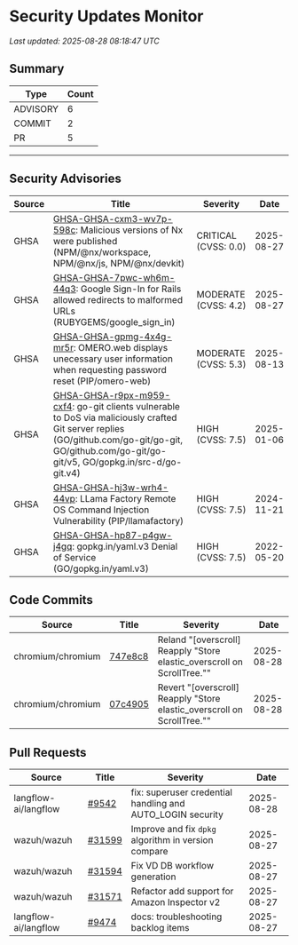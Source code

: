 # Security Updates Monitor

*Last updated: 2025-08-28 08:18:47 UTC*

## Summary
| Type | Count |
|------|-------|
| ADVISORY | 6 |
| COMMIT | 2 |
| PR | 5 |

---

## Security Advisories

| Source | Title | Severity | Date |
|--------|-------|----------|------|
| GHSA | [GHSA-GHSA-cxm3-wv7p-598c](https://github.com/advisories/GHSA-cxm3-wv7p-598c): Malicious versions of Nx were published (NPM/@nx/workspace, NPM/@nx/js, NPM/@nx/devkit) | CRITICAL (CVSS: 0.0) | 2025-08-27 |
| GHSA | [GHSA-GHSA-7pwc-wh6m-44q3](https://github.com/advisories/GHSA-7pwc-wh6m-44q3): Google Sign-In for Rails allowed redirects to malformed URLs (RUBYGEMS/google_sign_in) | MODERATE (CVSS: 4.2) | 2025-08-27 |
| GHSA | [GHSA-GHSA-gpmg-4x4g-mr5r](https://github.com/advisories/GHSA-gpmg-4x4g-mr5r): OMERO.web displays unecessary user information when requesting password reset (PIP/omero-web) | MODERATE (CVSS: 5.3) | 2025-08-13 |
| GHSA | [GHSA-GHSA-r9px-m959-cxf4](https://github.com/advisories/GHSA-r9px-m959-cxf4): go-git clients vulnerable to DoS via maliciously crafted Git server replies (GO/github.com/go-git/go-git, GO/github.com/go-git/go-git/v5, GO/gopkg.in/src-d/go-git.v4) | HIGH (CVSS: 7.5) | 2025-01-06 |
| GHSA | [GHSA-GHSA-hj3w-wrh4-44vp](https://github.com/advisories/GHSA-hj3w-wrh4-44vp): LLama Factory Remote OS Command Injection Vulnerability (PIP/llamafactory) | HIGH (CVSS: 7.5) | 2024-11-21 |
| GHSA | [GHSA-GHSA-hp87-p4gw-j4gq](https://github.com/advisories/GHSA-hp87-p4gw-j4gq): gopkg.in/yaml.v3 Denial of Service (GO/gopkg.in/yaml.v3) | HIGH (CVSS: 7.5) | 2022-05-20 |

## Code Commits

| Source | Title | Severity | Date |
|--------|-------|----------|------|
| chromium/chromium | [747e8c8](https://github.com/chromium/chromium/commit/747e8c8f36453eb7cf97a55f53a5937121365208) | Reland "[overscroll] Reapply "Store elastic_overscroll on ScrollTree."" | 2025-08-28 |
| chromium/chromium | [07c4905](https://github.com/chromium/chromium/commit/07c4905bf0336552c7d8a06d9be49cd7721f349e) | Revert "[overscroll] Reapply "Store elastic_overscroll on ScrollTree."" | 2025-08-28 |

## Pull Requests

| Source | Title | Severity | Date |
|--------|-------|----------|------|
| langflow-ai/langflow | [#9542](https://github.com/langflow-ai/langflow/pull/9542) | fix: superuser credential handling and AUTO_LOGIN security | 2025-08-28 |
| wazuh/wazuh | [#31599](https://github.com/wazuh/wazuh/pull/31599) | Improve and fix `dpkg` algorithm in version compare | 2025-08-27 |
| wazuh/wazuh | [#31594](https://github.com/wazuh/wazuh/pull/31594) | Fix VD DB workflow generation | 2025-08-27 |
| wazuh/wazuh | [#31571](https://github.com/wazuh/wazuh/pull/31571) | Refactor add support for Amazon Inspector v2 | 2025-08-27 |
| langflow-ai/langflow | [#9474](https://github.com/langflow-ai/langflow/pull/9474) | docs: troubleshooting backlog items | 2025-08-27 |


